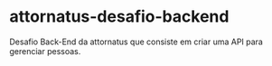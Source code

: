 # attornatus-desafio-backend
Desafio Back-End da attornatus que consiste em criar uma API para gerenciar pessoas.
